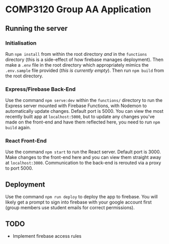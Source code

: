 # COMP3120 Group AA Application

## Running the server

### Initialisation
Run `npm install` from within the root directory *and* in the `functions` directory (this is a side-effect of how firebase manages deployment). Then make a `.env` file in the root directory which appropriately mimics the `.env.sample` file provided (*this is currently empty*). Then run `npm build` from the root directory.

### Express/Firebase Back-End
Use the command `npm serve:dev` within the `functions/` directory to run the Express server mounted with Firebase Functions, with Nodemon to automatically update changes. Default port is 5000. You can view the most recently built app at `localhost:5000`, but to update any changes you've made on the front-end and have them reflected here, you need to run `npm build` again.

### React Front-End
Use the command `npm start` to run the React server. Default port is 3000. Make changes to the front-end here and you can view them straight away at `localhost:3000`. Communication to the back-end is rerouted via a proxy to port 5000.


## Deployment
Use the command `npm run deploy` to deploy the app to firebase. You will likely get a prompt to sign into firebase with your google account first (group members use student emails for correct permissions).

## TODO
* Implement firebase access rules
